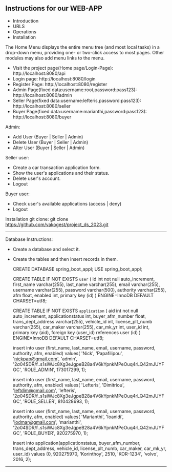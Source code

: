 Instructions for our WEB-APP 
---------------------

* Introduction
* URLS
* Operations
* Installation

The Home Menu  displays the entire  menu tree
(and most local tasks) in a drop-down menu, providing  one- or
two-click access to most pages.  Other modules may also add menu links to the
menu.

* Visit the project page(Home page/Login-Page):
  http://localhost:8080/api
* Login page:
  http://localhost:8080/login
* Register Page:
  http://localhost:8080/register
* Admin Page(fixed data:username:root,password:pass123):
  http://localhost:8080/admin
* Seller Page(fixed data:username:lefteris,password:pass123):
  http://localhost:8080/seller
* Buyer Page(fixed data:username:marianthi,password:pass123):
  http://localhost:8080/buyer

Admin:
* Add User (Buyer | Seller | Admin)
* Delete User (Buyer | Seller | Admin)
* Alter User (Buyer | Seller | Admin)

Seller user:
* Create a car transaction application form.
* Show the user's applications and their status.
* Delete user's account.
* Logout

Buyer user:
* Check user's available applications (access | deny)
* Logout

Installation git clone:
git clone https://github.com/vakogest/project_ds_2023.git

---
Database Instructions:
* Create a database and select it.
* Create the tables and then insert records in them.


    CREATE DATABASE spring_boot_appl;
    USE spring_boot_appl;

    CREATE TABLE IF NOT EXISTS `user` (
    id int not null auto_increment,
    first_name varchar(255),
    last_name varchar(255),
    email varchar(255),
    username varchar(255),
    password varchar(500),
    authority varchar(255),
    afm float,
    enabled int,
    primary key (id)
    ) ENGINE=InnoDB DEFAULT CHARSET=utf8;
    
    CREATE TABLE IF NOT EXISTS `application` (
    aid int not null auto_increment,
    applicationstatus int,
    buyer_afm_number float,
    trans_dept_address varchar(255),
    vehicle_id int,
    license_plt_numb varchar(255),
    car_maker varchar(255),
    car_mk_yr int,
    user_id int,
    primary key (aid),
    foreign key (user_id) references user (id)
    ) ENGINE=InnoDB DEFAULT CHARSET=utf8;
    
    insert into user (first_name, last_name, email, username, password, authority, afm, enabled)
    values( 'Nick', 'Papafilipou', 'nickpap@gmail.com',
    'admin', '$2a$04$DR/f..s1siWJc8Xg3eJgpeB28a4V6kYpnkMPeOuq4rLQ42mJUYFGC',
    'ROLE_ADMIN', 173017299, 1);
    
    insert into user (first_name, last_name, email, username, password, authority, afm, enabled)
    values( 'Lefteris', 'Dimitriou', 'leftdim@gmail.com',
    'lefteris', '$2a$04$DR/f..s1siWJc8Xg3eJgpeB28a4V6kYpnkMPeOuq4rLQ42mJUYFGC',
    'ROLE_SELLER', 810428693, 1);
    
    
    insert into user (first_name, last_name, email, username, password, authority, afm, enabled)
    values( 'Marianthi', 'Ioanidi', 'iodmar@gmail.com',
    'marianthi', '$2a$04$DR/f..s1siWJc8Xg3eJgpeB28a4V6kYpnkMPeOuq4rLQ42mJUYFGC',
    'ROLE_BUYER', 920275970, 1);
    
    insert into application(applicationstatus, buyer_afm_number, trans_dept_address, vehicle_id, license_plt_numb, car_maker, car_mk_yr, user_id)
    values (0, 920275970, 'Korinthoy', 2510, 'KOR-1234', 'volvo', 2016, 2);

    



---------------------------------------
